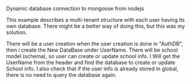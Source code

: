 Dynamic database connection to mongoose from nodejs

This example describes a multi-tenant structure with each user having its own database. There might be a better way of doing this, but this was my solution.

There will be a user creation when the user creation is done in "AuthDB", then i create the New DataBase under UserName.
There will be school model (schema), so user can create or update school info.
I Will get the UserName from the header and find the database to create or update School info.
I also check that if the user info is already stored in global, there is no need to query the database again. 
